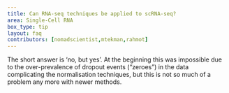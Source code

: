 ```yaml
---
title: Can RNA-seq techniques be applied to scRNA-seq?
area: Single-Cell RNA
box_type: tip
layout: faq
contributors: [nomadscientist,mtekman,rahmot]
---
```


The short answer is ‘no, but yes’. At the beginning this was impossible due to the over-prevalence of dropout events (“zeroes”) in the data complicating the normalisation techniques, but this is not so much of a problem any more with newer methods.
